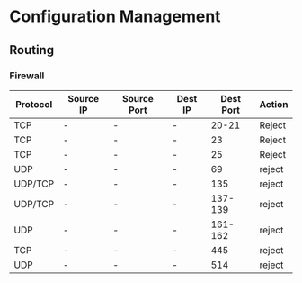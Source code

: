 # Configuration Management

## Routing
### Firewall

| Protocol | Source IP | Source Port | Dest IP | Dest Port | Action
| -------- | ------- | ------- | ------- | ------- | ------- |
| TCP | - | - | - | 20-21 | Reject |
| TCP | - | - | - | 23 | Reject |
| TCP | - | - | - | 25 | Reject |
| UDP | - | - | - | 69 | reject |
| UDP/TCP | - | - | - | 135 | reject |
| UDP/TCP | - | - | - | 137-139 | reject |
| UDP | - | - | - | 161-162 | reject |
| TCP | - | - | - | 445 | reject |
| UDP | - | - | - | 514 | reject
